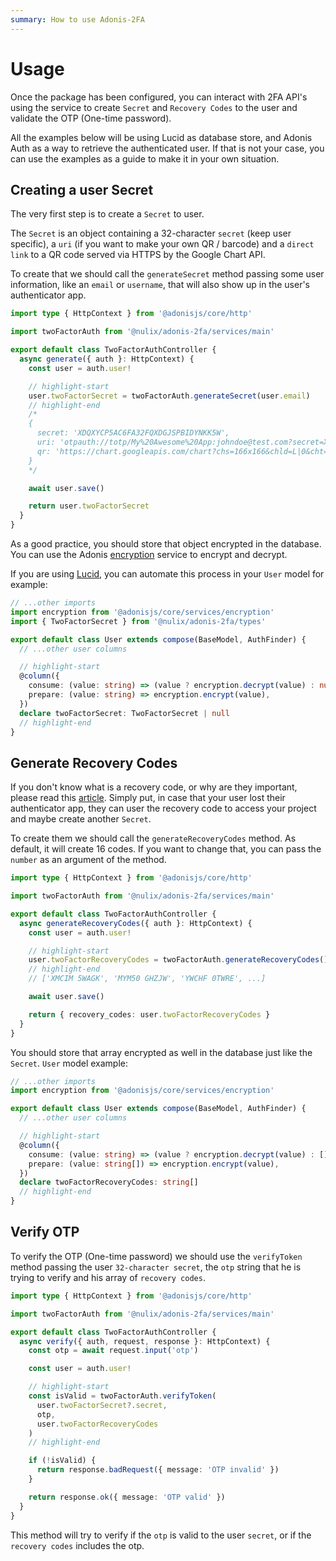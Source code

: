 ```yaml
---
summary: How to use Adonis-2FA
---
```


# Usage

Once the package has been configured, you can interact with 2FA API's using the service to create `Secret` and `Recovery Codes` to the user and validate the OTP (One-time password).

All the examples below will be using Lucid as database store, and Adonis Auth as a way to retrieve the authenticated user. If that is not your case, you can use the examples as a guide to make it in your own situation.

## Creating a user Secret

The very first step is to create a `Secret` to user.

The `Secret` is an object containing a 32-character `secret` (keep user specific), a `uri` (if you want to make your own QR / barcode) and a `direct link` to a QR code served via HTTPS by the Google Chart API.

To create that we should call the `generateSecret` method passing some user information, like an `email` or `username`, that will also show up in the user's authenticator app.

```ts
import type { HttpContext } from '@adonisjs/core/http'

import twoFactorAuth from '@nulix/adonis-2fa/services/main'

export default class TwoFactorAuthController {
  async generate({ auth }: HttpContext) {
    const user = auth.user!

    // highlight-start
    user.twoFactorSecret = twoFactorAuth.generateSecret(user.email)
    // highlight-end
    /*
    {
      secret: 'XDQXYCP5AC6FA32FQXDGJSPBIDYNKK5W',
      uri: 'otpauth://totp/My%20Awesome%20App:johndoe@test.com?secret=XDQXYCP5AC6FA32FQXDGJSPBIDYNKK5W&issuer=My%20Awesome%20App',
      qr: 'https://chart.googleapis.com/chart?chs=166x166&chld=L|0&cht=qr&chl=otpauth://totp/My%20Awesome%20App:johndoe%3Fsecret=XDQXYCP5AC6FA32FQXDGJSPBIDYNKK5W%26issuer=My%20Awesome%20App'
    }
    */

    await user.save()

    return user.twoFactorSecret
  }
}
```

As a good practice, you should store that object encrypted in the database. You can use the Adonis [encryption](https://docs.adonisjs.com/guides/encryption) service to encrypt and decrypt.

If you are using [Lucid](https://lucid.adonisjs.com/docs/introduction), you can automate this process in your `User` model for example:

```ts
// ...other imports
import encryption from '@adonisjs/core/services/encryption'
import { TwoFactorSecret } from '@nulix/adonis-2fa/types'

export default class User extends compose(BaseModel, AuthFinder) {
  // ...other user columns

  // highlight-start
  @column({
    consume: (value: string) => (value ? encryption.decrypt(value) : null),
    prepare: (value: string) => encryption.encrypt(value),
  })
  declare twoFactorSecret: TwoFactorSecret | null
  // highlight-end
}
```

## Generate Recovery Codes

If you don't know what is a recovery code, or why are they important, please read this [article](https://support.authy.com/hc/en-us/articles/1260803525789-What-is-a-Recovery-or-Backup-Code). Simply put, in case that your user lost their authenticator app, they can user the recovery code to access your project and maybe create another `Secret`.

To create them we should call the `generateRecoveryCodes` method. As default, it will create 16 codes. If you want to change that, you can pass the `number` as an argument of the method.

```ts
import type { HttpContext } from '@adonisjs/core/http'

import twoFactorAuth from '@nulix/adonis-2fa/services/main'

export default class TwoFactorAuthController {
  async generateRecoveryCodes({ auth }: HttpContext) {
    const user = auth.user!

    // highlight-start
    user.twoFactorRecoveryCodes = twoFactorAuth.generateRecoveryCodes() // or .generateRecoveryCodes(32)
    // highlight-end
    // ['XMCIM 5WAGK', 'MYM50 GHZJW', 'YWCHF 0TWRE', ...]

    await user.save()

    return { recovery_codes: user.twoFactorRecoveryCodes }
  }
}
```

You should store that array encrypted as well in the database just like the `Secret`. `User` model example:

```ts
// ...other imports
import encryption from '@adonisjs/core/services/encryption'

export default class User extends compose(BaseModel, AuthFinder) {
  // ...other user columns

  // highlight-start
  @column({
    consume: (value: string) => (value ? encryption.decrypt(value) : []),
    prepare: (value: string[]) => encryption.encrypt(value),
  })
  declare twoFactorRecoveryCodes: string[]
  // highlight-end
}
```

## Verify OTP

To verify the OTP (One-time password) we should use the `verifyToken` method passing the user `32-character secret`, the `otp` string that he is trying to verify and his array of `recovery codes`.

```ts
import type { HttpContext } from '@adonisjs/core/http'

import twoFactorAuth from '@nulix/adonis-2fa/services/main'

export default class TwoFactorAuthController {
  async verify({ auth, request, response }: HttpContext) {
    const otp = await request.input('otp')

    const user = auth.user!

    // highlight-start
    const isValid = twoFactorAuth.verifyToken(
      user.twoFactorSecret?.secret,
      otp,
      user.twoFactorRecoveryCodes
    )
    // highlight-end

    if (!isValid) {
      return response.badRequest({ message: 'OTP invalid' })
    }

    return response.ok({ message: 'OTP valid' })
  }
}
```

This method will try to verify if the `otp` is valid to the user `secret`, or if the `recovery codes` includes the otp.
